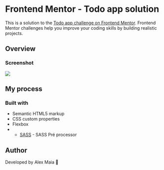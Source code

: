 # Frontend Mentor - Todo app solution

This is a solution to the [Todo app challenge on Frontend Mentor](https://www.frontendmentor.io/challenges/todo-app-Su1_KokOW). Frontend Mentor challenges help you improve your coding skills by building realistic projects.

## Overview

### Screenshot

![](./images/screenshot.jpg)

## My process

### Built with

- Semantic HTML5 markup
- CSS custom properties
- Flexbox
- - [SASS](https://sass-lang.com/) - SASS Pré processor

## Author

Developed by Alex Maia 🚀